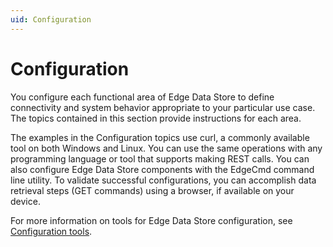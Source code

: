 ```yaml
---
uid: Configuration
---
```


# Configuration

You configure each functional area of Edge Data Store to define connectivity and system behavior appropriate to your particular use case. The topics contained in this section provide instructions for each area. 

The examples in the Configuration topics use curl, a commonly available tool on both Windows and Linux. You can use the same operations with any programming language or tool that supports making REST calls. You can also configure Edge Data Store components with the EdgeCmd command line utility. To validate successful configurations, you can accomplish data retrieval steps (GET commands) using a browser, if available on your device. 

For more information on tools for Edge Data Store configuration, see [Configuration tools](xref:ConfigurationTools).
